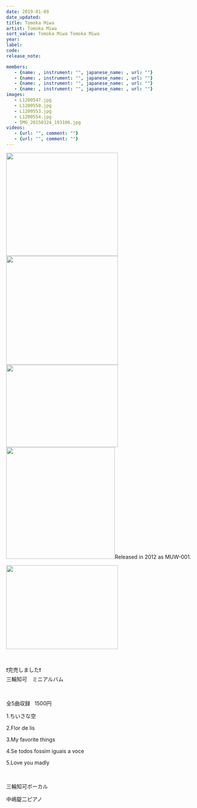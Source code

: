 ```yaml
---
date: 2019-01-09
date_updated: 
title: Tomoka Miwa
artist: Tomoka Miwa
sort_value: Tomoka Miwa Tomoka Miwa
year: 
label: 
code: 
release_note: 

members:
   - {name: , instrument: "", japanese_name: , url: ""}
   - {name: , instrument: "", japanese_name: , url: ""}
   - {name: , instrument: "", japanese_name: , url: ""}
   - {name: , instrument: "", japanese_name: , url: ""}
images: 
   - L1200547.jpg
   - L1200550.jpg
   - L1200553.jpg
   - L1200554.jpg
   - IMG_20150324_193106.jpg
videos: 
   - {url: "", comment: ""}
   - {url: "", comment: ""}
---
```

<a href="http://www.jjazzist.com/wp-content/uploads/2019/01/L1200547.jpg"><img class="alignnone size-medium wp-image-3741" src="http://www.jjazzist.com/wp-content/uploads/2019/01/L1200547-300x277.jpg" alt="" width="300" height="277" /></a> <a href="http://www.jjazzist.com/wp-content/uploads/2019/01/L1200550.jpg"><img class="alignnone size-medium wp-image-3742" src="http://www.jjazzist.com/wp-content/uploads/2019/01/L1200550-300x292.jpg" alt="" width="300" height="292" /></a> <a href="http://www.jjazzist.com/wp-content/uploads/2019/01/L1200553.jpg"><img class="alignnone size-medium wp-image-3743" src="http://www.jjazzist.com/wp-content/uploads/2019/01/L1200553-300x221.jpg" alt="" width="300" height="221" /></a> <a href="http://www.jjazzist.com/wp-content/uploads/2019/01/L1200554.jpg"><img class="alignnone size-medium wp-image-3744" src="http://www.jjazzist.com/wp-content/uploads/2019/01/L1200554-292x300.jpg" alt="" width="292" height="300" /></a>Released in 2012 as MUW-001.

<a href="http://www.jjazzist.com/wp-content/uploads/2019/01/IMG_20150324_193106.jpg"><img class="alignnone size-medium wp-image-3707" src="http://www.jjazzist.com/wp-content/uploads/2019/01/IMG_20150324_193106-300x225.jpg" alt="" width="300" height="225" /></a>

&nbsp;
<div>❗️完売しました❗️</div>
三輪知可　ミニアルバム

&nbsp;

全5曲収録   1500円

1.ちいさな空

2.Flor de lis

3.My favorite things

4.Se todos fossim iguais a voce

5.Love you madly

&nbsp;

三輪知可ボーカル

中嶋錠二ピアノ

&nbsp;

&nbsp;

&nbsp;
